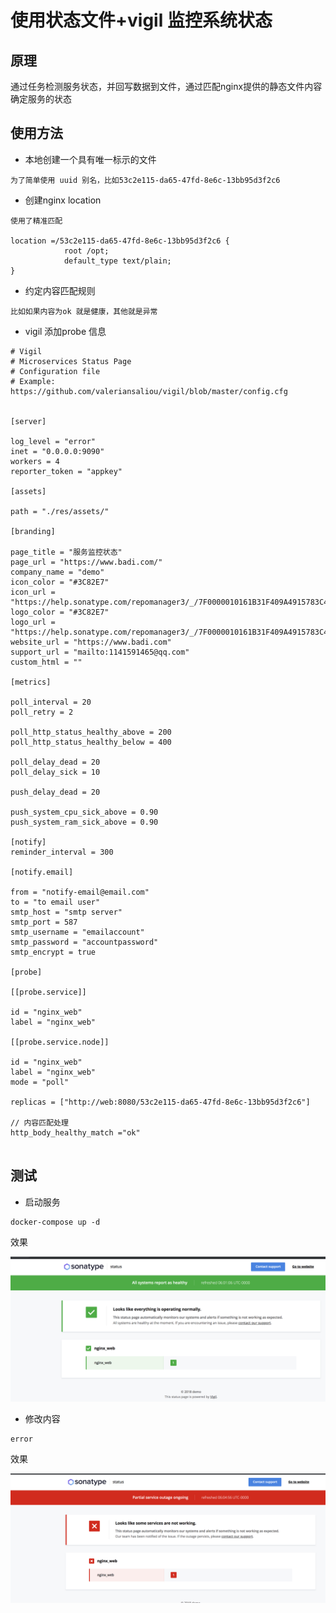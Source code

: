 # 使用状态文件+vigil 监控系统状态

## 原理

通过任务检测服务状态，并回写数据到文件，通过匹配nginx提供的静态文件内容
确定服务的状态

## 使用方法

* 本地创建一个具有唯一标示的文件

```code
为了简单使用 uuid 别名，比如53c2e115-da65-47fd-8e6c-13bb95d3f2c6
```

* 创建nginx location

```code
使用了精准匹配

location =/53c2e115-da65-47fd-8e6c-13bb95d3f2c6 {
            root /opt;
            default_type text/plain;
}

```

* 约定内容匹配规则

```code
比如如果内容为ok 就是健康，其他就是异常
```

* vigil 添加probe 信息

```code
# Vigil
# Microservices Status Page
# Configuration file
# Example: https://github.com/valeriansaliou/vigil/blob/master/config.cfg


[server]

log_level = "error"
inet = "0.0.0.0:9090"
workers = 4
reporter_token = "appkey"

[assets]

path = "./res/assets/"

[branding]

page_title = "服务监控状态"
page_url = "https://www.badi.com/"
company_name = "demo"
icon_color = "#3C82E7"
icon_url = "https://help.sonatype.com/repomanager3/_/7F0000010161B31F409A4915783C449A/1555428150908/assets/img/SON_logo_main_small@2x.png"
logo_color = "#3C82E7"
logo_url = "https://help.sonatype.com/repomanager3/_/7F0000010161B31F409A4915783C449A/1555428150908/assets/img/SON_logo_main_small@2x.png"
website_url = "https://www.badi.com"
support_url = "mailto:1141591465@qq.com"
custom_html = ""

[metrics]

poll_interval = 20
poll_retry = 2

poll_http_status_healthy_above = 200
poll_http_status_healthy_below = 400

poll_delay_dead = 20
poll_delay_sick = 10

push_delay_dead = 20

push_system_cpu_sick_above = 0.90
push_system_ram_sick_above = 0.90

[notify]
reminder_interval = 300

[notify.email]

from = "notify-email@email.com"
to = "to email user"
smtp_host = "smtp server"
smtp_port = 587
smtp_username = "emailaccount"
smtp_password = "accountpassword"
smtp_encrypt = true

[probe]
 
[[probe.service]]

id = "nginx_web"
label = "nginx_web"

[[probe.service.node]]

id = "nginx_web"
label = "nginx_web"
mode = "poll"

replicas = ["http://web:8080/53c2e115-da65-47fd-8e6c-13bb95d3f2c6"]

// 内容匹配处理
http_body_healthy_match ="ok"


```

## 测试

* 启动服务

```code
docker-compose up -d
```

效果

![image](./images/WX20190430-140121@2x.png)

* 修改内容

```code
error
```

效果

![image](./images/WX20190430-140523@2x.png)
